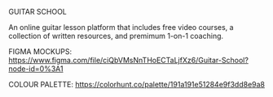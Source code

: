 GUITAR SCHOOL

An online guitar lesson platform that includes free video courses, a collection of written resources, and premimum 1-on-1 coaching.

FIGMA MOCKUPS:
https://www.figma.com/file/ciQbVMsNnTHoECTaLjfXz6/Guitar-School?node-id=0%3A1

COLOUR PALETTE:
https://colorhunt.co/palette/191a191e51284e9f3dd8e9a8
